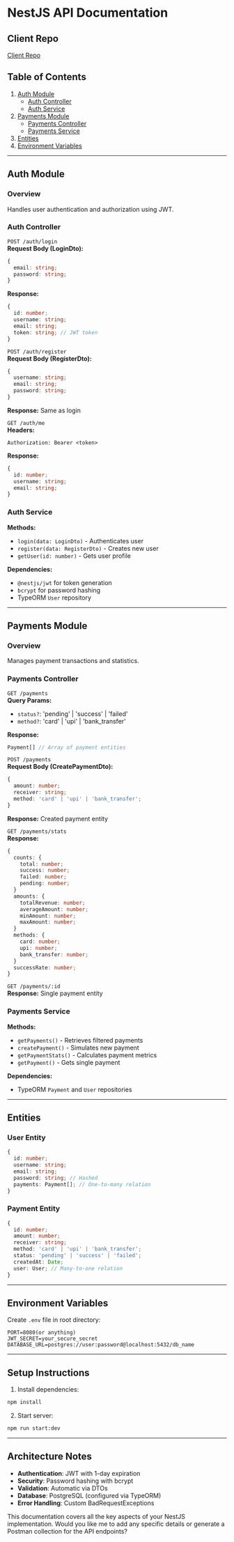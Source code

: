 # NestJS API Documentation

## Client Repo

[Client Repo](https://github.com/Abhiram86/payment_dashboard_client)

## Table of Contents

1. [Auth Module](#auth-module)
   - [Auth Controller](#auth-controller)
   - [Auth Service](#auth-service)
2. [Payments Module](#payments-module)
   - [Payments Controller](#payments-controller)
   - [Payments Service](#payments-service)
3. [Entities](#entities)
4. [Environment Variables](#environment-variables)

---

## Auth Module

### Overview

Handles user authentication and authorization using JWT.

### Auth Controller

`POST /auth/login`  
**Request Body (LoginDto):**

```typescript
{
  email: string;
  password: string;
}
```

**Response:**

```typescript
{
  id: number;
  username: string;
  email: string;
  token: string; // JWT token
}
```

`POST /auth/register`  
**Request Body (RegisterDto):**

```typescript
{
  username: string;
  email: string;
  password: string;
}
```

**Response:** Same as login

`GET /auth/me`  
**Headers:**

```
Authorization: Bearer <token>
```

**Response:**

```typescript
{
  id: number;
  username: string;
  email: string;
}
```

### Auth Service

**Methods:**

- `login(data: LoginDto)` - Authenticates user
- `register(data: RegisterDto)` - Creates new user
- `getUser(id: number)` - Gets user profile

**Dependencies:**

- `@nestjs/jwt` for token generation
- `bcrypt` for password hashing
- TypeORM `User` repository

---

## Payments Module

### Overview

Manages payment transactions and statistics.

### Payments Controller

`GET /payments`  
**Query Params:**

- `status?`: 'pending' | 'success' | 'failed'
- `method?`: 'card' | 'upi' | 'bank_transfer'

**Response:**

```typescript
Payment[] // Array of payment entities
```

`POST /payments`  
**Request Body (CreatePaymentDto):**

```typescript
{
  amount: number;
  receiver: string;
  method: 'card' | 'upi' | 'bank_transfer';
}
```

**Response:** Created payment entity

`GET /payments/stats`  
**Response:**

```typescript
{
  counts: {
    total: number;
    success: number;
    failed: number;
    pending: number;
  }
  amounts: {
    totalRevenue: number;
    averageAmount: number;
    minAmount: number;
    maxAmount: number;
  }
  methods: {
    card: number;
    upi: number;
    bank_transfer: number;
  }
  successRate: number;
}
```

`GET /payments/:id`  
**Response:** Single payment entity

### Payments Service

**Methods:**

- `getPayments()` - Retrieves filtered payments
- `createPayment()` - Simulates new payment
- `getPaymentStats()` - Calculates payment metrics
- `getPayment()` - Gets single payment

**Dependencies:**

- TypeORM `Payment` and `User` repositories

---

## Entities

### User Entity

```typescript
{
  id: number;
  username: string;
  email: string;
  password: string; // Hashed
  payments: Payment[]; // One-to-many relation
}
```

### Payment Entity

```typescript
{
  id: number;
  amount: number;
  receiver: string;
  method: 'card' | 'upi' | 'bank_transfer';
  status: 'pending' | 'success' | 'failed';
  createdAt: Date;
  user: User; // Many-to-one relation
}
```

---

## Environment Variables

Create `.env` file in root directory:

```env
PORT=8080(or anything)
JWT_SECRET=your_secure_secret
DATABASE_URL=postgres://user:password@localhost:5432/db_name
```

---

## Setup Instructions

1. Install dependencies:

```bash
npm install
```

2. Start server:

```bash
npm run start:dev
```

---

## Architecture Notes

- **Authentication**: JWT with 1-day expiration
- **Security**: Password hashing with bcrypt
- **Validation**: Automatic via DTOs
- **Database**: PostgreSQL (configured via TypeORM)
- **Error Handling**: Custom BadRequestExceptions

This documentation covers all the key aspects of your NestJS implementation. Would you like me to add any specific details or generate a Postman collection for the API endpoints?

